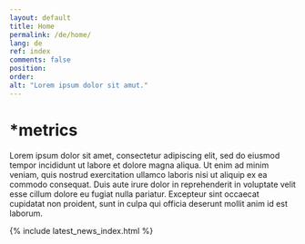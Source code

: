 ```yaml
---
layout: default
title: Home
permalink: /de/home/
lang: de
ref: index
comments: false
position: 
order: 
alt: "Lorem ipsum dolor sit amut."
---
```

# &#42;metrics

Lorem ipsum dolor sit amet, consectetur adipiscing elit, sed do eiusmod tempor incididunt ut labore et dolore magna aliqua. Ut enim ad minim veniam, quis nostrud exercitation ullamco laboris nisi ut aliquip ex ea commodo consequat. Duis aute irure dolor in reprehenderit in voluptate velit esse cillum dolore eu fugiat nulla pariatur. Excepteur sint occaecat cupidatat non proident, sunt in culpa qui officia deserunt mollit anim id est laborum.

{% include latest_news_index.html %}
